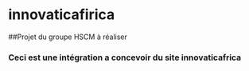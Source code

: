 # innovaticafirica

##Projet du groupe HSCM à réaliser

### Ceci est une intégration a concevoir du site innovaticafrica
